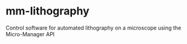# mm-lithography
 Control software for automated lithography on a microscope using the Micro-Manager API
